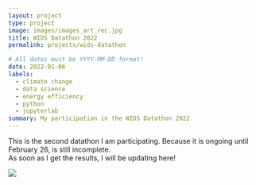 ```yaml
---
layout: project
type: project
image: images/images_art_rec.jpg
title: WIDS Datathon 2022
permalink: projects/wids-datathon

# All dates must be YYYY-MM-DD format!
date: 2022-01-06
labels:
  - climate change
  - data science
  - energy efficiency
  - python
  - jupyterlab
summary: My participation in the WIDS Datathon 2022
---
```



This is the second datathon I am participating. Because it is ongoing until February 26, is still incomplete.  
As soon as I get the results, I will be updating here!

<img class="ui image" src="{{ site.baseurl }}/images/images_art.jpg">


